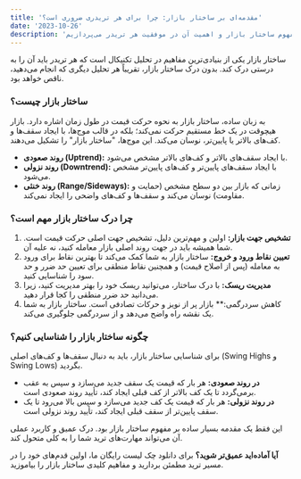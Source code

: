 ```yaml
---
title: 'مقدمه‌ای بر ساختار بازار: چرا برای هر تریدری ضروری است؟'
date: '2023-10-26'
description: 'در این مقاله، به صورت ساده به مفهوم ساختار بازار و اهمیت آن در موفقیت هر تریدر می‌پردازیم.'
---
```


ساختار بازار یکی از بنیادی‌ترین مفاهیم در تحلیل تکنیکال است که هر تریدر باید آن را به درستی درک کند. بدون درک ساختار بازار، تقریباً هر تحلیل دیگری که انجام می‌دهید، ناقص خواهد بود.

### ساختار بازار چیست؟

به زبان ساده، ساختار بازار به نحوه حرکت قیمت در طول زمان اشاره دارد. بازار هیچوقت در یک خط مستقیم حرکت نمی‌کند؛ بلکه در قالب موج‌ها، با ایجاد سقف‌ها و کف‌های بالاتر یا پایین‌تر، نوسان می‌کند. این موج‌ها، "ساختار بازار" را تشکیل می‌دهند.

*   **روند صعودی (Uptrend):** با ایجاد سقف‌های بالاتر و کف‌های بالاتر مشخص می‌شود.
*   **روند نزولی (Downtrend):** با ایجاد سقف‌های پایین‌تر و کف‌های پایین‌تر مشخص می‌شود.
*   **روند خنثی (Range/Sideways):** زمانی که بازار بین دو سطح مشخص (حمایت و مقاومت) نوسان می‌کند و سقف‌ها و کف‌های واضحی را ایجاد نمی‌کند.

### چرا درک ساختار بازار مهم است؟

1.  **تشخیص جهت بازار:** اولین و مهم‌ترین دلیل، تشخیص جهت اصلی حرکت قیمت است. شما همیشه باید در جهت روند اصلی بازار معامله کنید، نه علیه آن.
2.  **تعیین نقاط ورود و خروج:** ساختار بازار به شما کمک می‌کند تا بهترین نقاط برای ورود به معامله (پس از اصلاح قیمت) و همچنین نقاط منطقی برای تعیین حد ضرر و حد سود را شناسایی کنید.
3.  **مدیریت ریسک:** با درک ساختار، می‌توانید ریسک خود را بهتر مدیریت کنید، زیرا می‌دانید حد ضرر منطقی را کجا قرار دهید.
4.  کاهش سردرگمی:** بازار پر از نویز و حرکات تصادفی است. ساختار بازار به شما یک نقشه راه واضح می‌دهد و از سردرگمی جلوگیری می‌کند.

### چگونه ساختار بازار را شناسایی کنیم؟

برای شناسایی ساختار بازار، باید به دنبال سقف‌ها و کف‌های اصلی (Swing Highs و Swing Lows) بگردید.

*   **در روند صعودی:** هر بار که قیمت یک سقف جدید می‌سازد و سپس به عقب برمی‌گردد تا یک کف بالاتر از کف قبلی ایجاد کند، تأیید روند صعودی است.
*   **در روند نزولی:** هر بار که قیمت یک کف جدید می‌سازد و سپس بالا می‌رود تا یک سقف پایین‌تر از سقف قبلی ایجاد کند، تأیید روند نزولی است.

این فقط یک مقدمه بسیار ساده بر مفهوم ساختار بازار بود. درک عمیق و کاربرد عملی آن می‌تواند مهارت‌های ترید شما را به کلی متحول کند.

**آیا آماده‌اید عمیق‌تر شوید؟**
برای دانلود چک لیست رایگان ما، اولین قدم‌های خود را در مسیر ترید مطمئن بردارید و مفاهیم کلیدی ساختار بازار را بیاموزید.